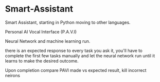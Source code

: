 # Smart-Assistant
Smart Assistant, starting in Python moving to other languages.

Personal AI Vocal Interface (P.A.V.I)

Neural Network and machine learning run.

there is an expected response to every task you ask it, you'll have to complete the first few tasks manually and let the neural network run until it learns to make the desired outcome.

Upon completion compare PAVI made vs expected result, kill incorrect neirons